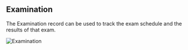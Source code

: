 ## Examination

The Examination record can be used to track the exam schedule and the results of that exam.

![Examination](https://docs.erpnext.com/files/examination.png)
